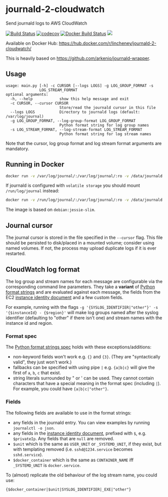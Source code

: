 # journald-2-cloudwatch
Send journald logs to AWS CloudWatch

[![Build Status](https://travis-ci.org/lincheney/journald-2-cloudwatch.svg?branch=master)](https://travis-ci.org/lincheney/journald-2-cloudwatch)
[![codecov](https://codecov.io/gh/lincheney/journald-2-cloudwatch/branch/master/graph/badge.svg)](https://codecov.io/gh/lincheney/journald-2-cloudwatch)
[![Docker Build Status](https://img.shields.io/docker/build/lincheney/journald-2-cloudwatch.svg)](https://hub.docker.com/r/lincheney/journald-2-cloudwatch/)
[![](https://images.microbadger.com/badges/image/lincheney/journald-2-cloudwatch.svg)](https://microbadger.com/images/lincheney/journald-2-cloudwatch "Get your own image badge on microbadger.com")

Available on Docker Hub: https://hub.docker.com/r/lincheney/journald-2-cloudwatch/

This is heavily based on https://github.com/arkenio/journald-wrapper.

## Usage

```
usage: main.py [-h] -c CURSOR [--logs LOGS] -g LOG_GROUP_FORMAT -s
               LOG_STREAM_FORMAT
optional arguments:
  -h, --help            show this help message and exit
  -c CURSOR, --cursor CURSOR
                        Store/read the journald cursor in this file
  --logs LOGS           Directory to journald logs (default: /var/log/journal)  
  -g LOG_GROUP_FORMAT, --log-group-format LOG_GROUP_FORMAT
                        Python format string for log group names  
  -s LOG_STREAM_FORMAT, --log-stream-format LOG_STREAM_FORMAT
                        Python format string for log stream names
```

Note that the cursor, log group format and log stream format arguments are mandatory.

## Running in Docker

```bash
docker run -v /var/log/journal/:/var/log/journal/:ro -v /data/journald:/data/journald/:rw lincheney/journald-2-cloudwatch -c ... -g ... -s ...
```

If journald is configured with `volatile storage` you should mount `/run/log/journal` instead:

```bash
docker run -v /run/log/journal/:/var/log/journal/:ro -v /data/journald:/data/journald/:rw lincheney/journald-2-cloudwatch -c ... -g ... -s ...
```

The image is based on `debian:jessie-slim`.

## Journal cursor

The journal cursor is stored in the file specified in the `--cursor` flag.
This file should be persisted to disk/placed in a mounted volume; consider using named volumes.
If not, the process may upload duplicate logs if it is ever restarted.

## CloudWatch log format

The log group and stream names for each message are configurable via the corresponding command line parameters. They take a **variant** of [Python format strings](https://docs.python.org/3/library/string.html#formatspec) and are evaluated against each message, the fields from the EC2 [instance identity document](https://docs.aws.amazon.com/AWSEC2/latest/UserGuide/instance-identity-documents.html) and a few custom fields.

For example, running with the flags `-g '{SYSLOG_IDENTIFIER|"other"}' -s '{$instanceId} - {$region}'` will make log groups named after the syslog identifier (defaulting to "other" if there isn't one) and stream names with the instance id and region.

### Format spec

The [Python format strings spec](https://docs.python.org/3/library/string.html#formatspec) holds with these exceptions/additions:
* non-keyword fields won't work e.g. `{}` and `{3}`. (They are "syntactically valid", they just won't work.)
* fallbacks can be specified with using pipe `|` e.g. `{a|b|c}` will give the first of `a`, `b`, `c` that exist.
* string literals surrounded by " or ' can be used. They cannot contain characters that have a special meaning in the format spec (including `|`). For example, you could have `{a|b|c|"other"}`.

### Fields

The following fields are available to use in the format strings:
* any fields in the journald entry. You can view examples by running `journalctl -o json`.
* any fields in the [instance identity document](https://docs.aws.amazon.com/AWSEC2/latest/UserGuide/instance-identity-documents.html), prefixed with `$`, e.g. `$privateIp`. Any fields that are `null` are removed.
* `$unit` which is the same as `USER_UNIT` or `_SYSTEMD_UNIT`, if they exist, but with templating removed (i.e. `sshd@1234.service` becomes `sshd.service`).
* `$docker_container` which is the same as `CONTAINER_NAME` iff `_SYSTEMD_UNIT` is `docker.service`.

To (almost) replicate the old behaviour of the log stream name, you could use:
```
{$docker_container|$unit|SYSLOG_IDENTIFIER|_EXE|"other"}
```
